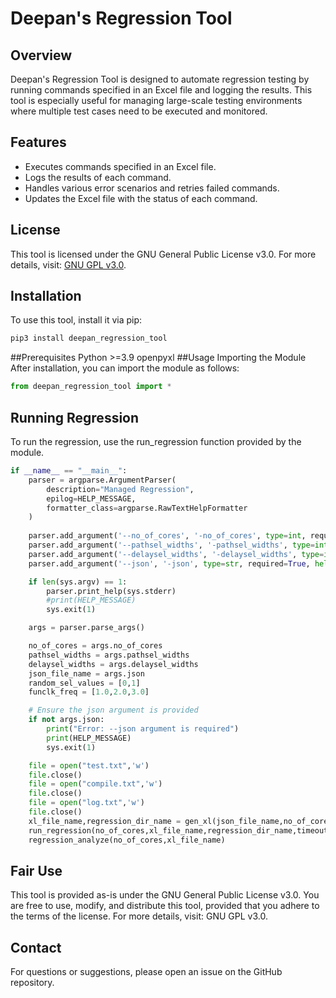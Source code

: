 # Deepan's Regression Tool

## Overview

Deepan's Regression Tool is designed to automate regression testing by running commands specified in an Excel file and logging the results. This tool is especially useful for managing large-scale testing environments where multiple test cases need to be executed and monitored.

## Features

- Executes commands specified in an Excel file.
- Logs the results of each command.
- Handles various error scenarios and retries failed commands.
- Updates the Excel file with the status of each command.

## License

This tool is licensed under the GNU General Public License v3.0. For more details, visit: [GNU GPL v3.0](https://www.gnu.org/licenses/gpl-3.0.en.html).

## Installation

To use this tool, install it via pip:

```sh
pip3 install deepan_regression_tool
```
##Prerequisites
Python >=3.9
openpyxl
##Usage
Importing the Module
After installation, you can import the module as follows:
```python
from deepan_regression_tool import *
```
## Running Regression
To run the regression, use the run_regression function provided by the module.

```python
if __name__ == "__main__":
    parser = argparse.ArgumentParser(
        description="Managed Regression",
        epilog=HELP_MESSAGE,
        formatter_class=argparse.RawTextHelpFormatter
    )
    
    parser.add_argument('--no_of_cores', '-no_of_cores', type=int, required=True, help="Number of cores to use for the regression.")
    parser.add_argument('--pathsel_widths', '-pathsel_widths', type=int, nargs='+', required=True, help="Widths for path selection.")
    parser.add_argument('--delaysel_widths', '-delaysel_widths', type=int, nargs='+', required=True, help="Widths for delay selection.")
    parser.add_argument('--json', '-json', type=str, required=True, help="Path to the JSON configuration file.")

    if len(sys.argv) == 1:
        parser.print_help(sys.stderr)
        #print(HELP_MESSAGE)
        sys.exit(1)

    args = parser.parse_args()

    no_of_cores = args.no_of_cores
    pathsel_widths = args.pathsel_widths
    delaysel_widths = args.delaysel_widths
    json_file_name = args.json
    random_sel_values = [0,1]
    funclk_freq = [1.0,2.0,3.0]

    # Ensure the json argument is provided
    if not args.json:
        print("Error: --json argument is required")
        print(HELP_MESSAGE)
        sys.exit(1)

    file = open("test.txt",'w')
    file.close()
    file = open("compile.txt",'w')
    file.close()
    file = open("log.txt",'w')
    file.close()
    xl_file_name,regression_dir_name = gen_xl(json_file_name,no_of_cores,pathsel_widths,delaysel_widths,funclk_freq,random_sel_values)
    run_regression(no_of_cores,xl_file_name,regression_dir_name,timeout)
    regression_analyze(no_of_cores,xl_file_name)

```

## Fair Use
This tool is provided as-is under the GNU General Public License v3.0. You are free to use, modify, and distribute this tool, provided that you adhere to the terms of the license. For more details, visit: GNU GPL v3.0.

## Contact
For questions or suggestions, please open an issue on the GitHub repository.
